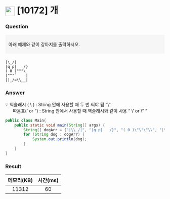 # <img src="https://d2gd6pc034wcta.cloudfront.net/tier/1.svg" width="30" height="30" style="vertical-align: middle;"/> [10172] 개

<h3>Question</h3>
<aside style="background-color: #F6F6F6; padding: 20px 10px; margin-bottom:20px;">
아래 예제와 같이 강아지를 출력하시오.
</aside>

```
|\_/|
|q p|   /}
( 0 )"""\
|"^"`    |
||_/=\\__|
```
<h3>Answer</h3>

<aside>

💡 역슬래시 ( \ ) : String 안에 사용할 때 두 번 써야 됨 “\\” <br>
&nbsp; &nbsp; &nbsp; 따옴표(’ or “) : String 안에서 사용할 때 역슬래시와 같이 사용 “ \’ or \” ”

</aside>



```java
public class Main{
	public static void main(String[] args) {
		String[] dogArr = {"|\\_/|", "|q p|   /}", "( 0 )\"\"\"\\", "|\"^\"`    |", "||_/=\\\\__|"};
		for (String dog : dogArr) {
			System.out.println(dog);
		}
	}
}
```

<h3>Result</h3>

|메모리(KB)| 시간(ms)|
|:---:|:---:|
|11312|60|
